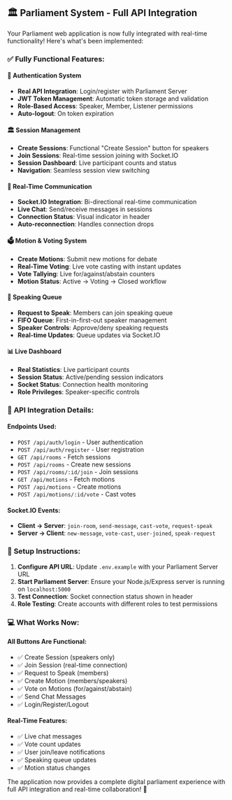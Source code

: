 ## 🏛️ Parliament System - Full API Integration

Your Parliament web application is now fully integrated with real-time functionality! Here's what's been implemented:

### ✅ **Fully Functional Features:**

#### 🔐 **Authentication System**
- **Real API Integration**: Login/register with Parliament Server
- **JWT Token Management**: Automatic token storage and validation
- **Role-Based Access**: Speaker, Member, Listener permissions
- **Auto-logout**: On token expiration

#### 🏛️ **Session Management**
- **Create Sessions**: Functional "Create Session" button for speakers
- **Join Sessions**: Real-time session joining with Socket.IO
- **Session Dashboard**: Live participant counts and status
- **Navigation**: Seamless session view switching

#### 💬 **Real-Time Communication** 
- **Socket.IO Integration**: Bi-directional real-time communication
- **Live Chat**: Send/receive messages in sessions
- **Connection Status**: Visual indicator in header
- **Auto-reconnection**: Handles connection drops

#### 🗳️ **Motion & Voting System**
- **Create Motions**: Submit new motions for debate
- **Real-Time Voting**: Live vote casting with instant updates
- **Vote Tallying**: Live for/against/abstain counters
- **Motion Status**: Active → Voting → Closed workflow

#### 🎤 **Speaking Queue**
- **Request to Speak**: Members can join speaking queue
- **FIFO Queue**: First-in-first-out speaker management
- **Speaker Controls**: Approve/deny speaking requests
- **Real-time Updates**: Queue updates via Socket.IO

#### 📊 **Live Dashboard**
- **Real Statistics**: Live participant counts
- **Session Status**: Active/pending session indicators
- **Socket Status**: Connection health monitoring
- **Role Privileges**: Speaker-specific controls

### 🔧 **API Integration Details:**

#### **Endpoints Used:**
- `POST /api/auth/login` - User authentication
- `POST /api/auth/register` - User registration  
- `GET /api/rooms` - Fetch sessions
- `POST /api/rooms` - Create new sessions
- `POST /api/rooms/:id/join` - Join sessions
- `GET /api/motions` - Fetch motions
- `POST /api/motions` - Create motions
- `POST /api/motions/:id/vote` - Cast votes

#### **Socket.IO Events:**
- **Client → Server**: `join-room`, `send-message`, `cast-vote`, `request-speak`
- **Server → Client**: `new-message`, `vote-cast`, `user-joined`, `speak-request`

### 🚀 **Setup Instructions:**

1. **Configure API URL**: Update `.env.example` with your Parliament Server URL
2. **Start Parliament Server**: Ensure your Node.js/Express server is running on `localhost:5000`
3. **Test Connection**: Socket connection status shown in header
4. **Role Testing**: Create accounts with different roles to test permissions

### 💻 **What Works Now:**

#### **All Buttons Are Functional:**
- ✅ Create Session (speakers only)
- ✅ Join Session (real-time connection)
- ✅ Request to Speak (members)
- ✅ Create Motion (members/speakers)
- ✅ Vote on Motions (for/against/abstain)
- ✅ Send Chat Messages
- ✅ Login/Register/Logout

#### **Real-Time Features:**
- ✅ Live chat messages
- ✅ Vote count updates
- ✅ User join/leave notifications
- ✅ Speaking queue updates
- ✅ Motion status changes

The application now provides a complete digital parliament experience with full API integration and real-time collaboration! 🎉